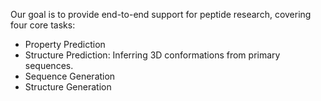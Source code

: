 Our goal is to provide end-to-end support for peptide research, covering four core tasks:

+ Property Prediction
+ Structure Prediction: Inferring 3D conformations from primary sequences.
+ Sequence Generation
+ Structure Generation
